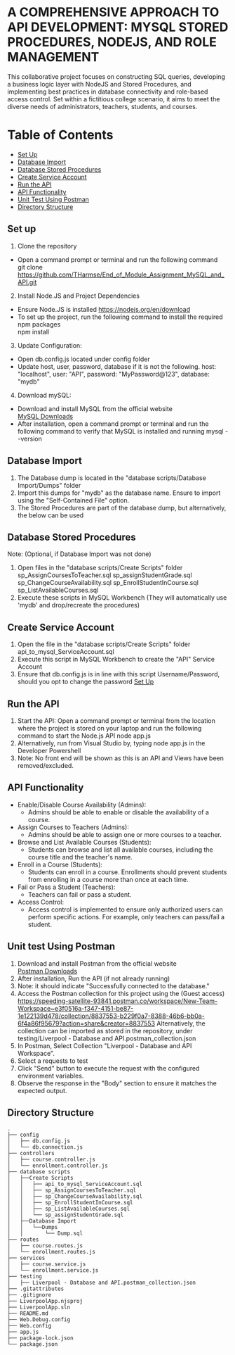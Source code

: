 # A COMPREHENSIVE APPROACH TO API DEVELOPMENT: MYSQL STORED PROCEDURES, NODEJS, AND ROLE MANAGEMENT 
This collaborative project focuses on constructing SQL queries, developing a business logic layer with NodeJS and Stored Procedures, and implementing best practices in database connectivity and role-based access control. Set within a fictitious college scenario, it aims to meet the diverse needs of administrators, teachers, students, and courses.

# Table of Contents
- [Set Up](#set-up)
- [Database Import](#database-import)
- [Database Stored Procedures](#database-stored-procedures)
- [Create Service Account](#create-service-account)
- [Run the API](#run-the-api)
- [API Functionality](#api-functionality)
- [Unit Test Using Postman](#unit-test-using-postman)
- [Directory Structure](#directory-structure)


## Set up

1. Clone the repository
- Open a command prompt or terminal and run the following command\
git clone https://github.com/THarmse/End_of_Module_Assignment_MySQL_and_API.git

2. Install Node.JS and Project Dependencies
- Ensure Node.JS is installed https://nodejs.org/en/download
- To set up the project, run the following command to install the required npm packages\
npm install

3. Update Configuration:
- Open db.config.js located under config folder
- Update host, user, password, database if it is not the following.
    host: "localhost",
    user: "API",
    password: "MyPassword@123",
    database: "mydb"

4. Download mySQL:
- Download and install MySQL from the official website\
[MySQL Downloads](https://dev.mysql.com/downloads/)
- After installation, open a command prompt or terminal and run the following command to verify that MySQL is installed and running
mysql --version

## Database Import
1. The Database dump is located in the "database scripts/Database Import/Dumps" folder
2. Import this dumps for "mydb" as the database name. Ensure to import using the "Self-Contained File" option.
3. The Stored Procedures are part of the database dump, but alternatively, the below can be used

## Database Stored Procedures 
Note: (Optional, if Database Import was not done)
1. Open files in the "database scripts/Create Scripts" folder
   sp_AssignCoursesToTeacher.sql
   sp_assignStudentGrade.sql
   sp_ChangeCourseAvailability.sql
   sp_EnrollStudentInCourse.sql
   sp_ListAvailableCourses.sql
2. Execute these scripts in MySQL Workbench (They will automatically use 'mydb' and drop/recreate the procedures)


## Create Service Account
1. Open the file in the "database scripts/Create Scripts" folder
   api_to_mysql_ServiceAccount.sql
2. Execute this script in MySQL Workbench to create the "API" Service Account
3. Ensure that db.config.js is in line with this script Username/Password, should you opt to change the password [Set Up](#set-up)
  
## Run the API
1. Start the API:
Open a command prompt or terminal from the location where the project is stored on your laptop and run the following command to start the Node.js API
node app.js
2. Alternatively, run from Visual Studio by, typing node app.js in the Developer Powershell
3. Note: No front end will be shown as this is an API and Views have been removed/excluded. 

## API Functionality
* Enable/Disable Course Availability (Admins):
    * Admins should be able to enable or disable the availability of a course.
* Assign Courses to Teachers (Admins):
    * Admins should be able to assign one or more courses to a teacher.
* Browse and List Available Courses (Students):
    * Students can browse and list all available courses, including the course title and the teacher's name.
* Enroll in a Course (Students):
    * Students can enroll in a course. Enrollments should prevent students from enrolling in a course more than once at each time.
* Fail or Pass a Student (Teachers):
    *   Teachers can fail or pass a student.
* Access Control:
    * Access control is implemented to ensure only authorized users can perform specific actions. For example, only teachers can pass/fail a student.

## Unit test Using Postman
1. Download and install Postman from the official website\
  [Postman Downloads](https://www.postman.com/downloads/)
2. After installation, Run the API (if not already running)
3. Note: it should indicate "Successfully connected to the database."
4. Access the Postman collection for this project using the (Guest access)\
   https://speeding-satellite-93841.postman.co/workspace/New-Team-Workspace~e3f0516a-f347-4151-be87-1e122139d478/collection/8837553-b229f0a7-8388-46b6-bb0a-6f4a86f95679?action=share&creator=8837553
   Alternatively, the collection can be imported as stored in the repository, under testing/Liverpool - Database and API.postman_collection.json
6. In Postman, Select Collection "Liverpool - Database and API Workspace".
7. Select a requests to test
8. Click "Send" button to execute the request with the configured environment variables.
9. Observe the response in the "Body" section to ensure it matches the expected output.

## Directory Structure
    .
    ├── config
    │   ├── db.config.js
    │   └── db.connection.js
    ├── controllers
    │   ├── course.controller.js
    │   └── enrollment.controller.js
    ├── database scripts
    │   ├──Create Scripts
    │   │   ├── api_to_mysql_ServiceAccount.sql
    │   │   ├── sp_AssignCoursesToTeacher.sql
    │   │   ├── sp_ChangeCourseAvailability.sql
    │   │   ├── sp_EnrollStudentInCourse.sql
    │   │   ├── sp_ListAvailableCourses.sql
    │   │   └── sp_assignStudentGrade.sql
    │   ├──Database Import
    │   │   └──Dumps    
    │   │       └── Dump.sql
    ├── routes
    │   ├── course.routes.js
    │   └── enrollment.routes.js
    ├── services
    │   ├── course.service.js
    │   └── enrollment.service.js
    ├── testing
    │   ├── Liverpool - Database and API.postman_collection.json
    ├── .gitattributes
    ├── .gitignore
    ├── LiverpoolApp.njsproj
    ├── LiverpoolApp.sln
    ├── README.md
    ├── Web.Debug.config
    ├── Web.config
    ├── app.js
    ├── package-lock.json
    └── package.json
